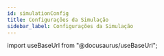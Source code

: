 ```yaml
---
id: simulationConfig
title: Configurações da Simulação
sidebar_label: Configurações da Simulação
---
```

import useBaseUrl from "@docusaurus/useBaseUrl";

